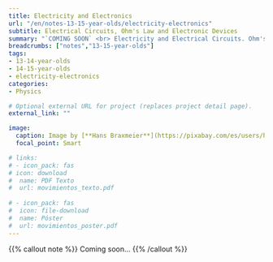 ```yaml
---
title: Electricity and Electronics
url: "/en/notes-13-15-year-olds/electricity-electronics"
subtitle: Electrical Circuits, Ohm's Law and Electronic Devices
summary: "`COMING SOON` <br> Electricity and Electrical Circuits. Ohm's Law. Electronic Devices."
breadcrumbs: ["notes","13-15-year-olds"]
tags:
- 13-14-year-olds
- 14-15-year-olds
- electricity-electronics
categories:
- Physics

# Optional external URL for project (replaces project detail page).
external_link: ""

image:
  caption: Image by [**Hans Braxmeier**](https://pixabay.com/es/users/hans-2/) on [Pixabay](https://pixabay.com/es/)
  focal_point: Smart

# links:
# - icon_pack: fas
# icon: download
#  name: PDF Texto
#  url: movimientos_texto.pdf
  
# - icon_pack: fas
#  icon: file-download
#  name: Póster
#  url: movimientos_poster.pdf  
---
```


{{% callout note %}}
Coming soon...
{{% /callout %}}
